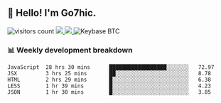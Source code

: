 ## 👋 Hello! I'm Go7hic.

 ![visitors count](https://visitors-by-url-pls-dont-use-this-in-your-repo.vercel.app/Go7hic-github-readme)
 <a href="https://twitter.com/Go7hic">
    <img src="https://img.shields.io/badge/-@Go7hic-1ca0f1?style=flat-square&labelColor=1ca0f1&logo=twitter&logoColor=white&link=https://twitter.com/Go7hic">
   <a/>
   <a href="mailto:gtfx0209@gmail.com">
    <img src="https://img.shields.io/badge/-gtfx0209@gmail.com-c14438?style=flat-square&logo=Gmail&logoColor=white&link=mailto:gtfx0209@gmail.com">
   <a/>
    ![Keybase BTC](https://img.shields.io/keybase/btc/Go7hic)
 <!--
🔭 I’m currently working
🌱 I’m currently learning
💬 Ask me about 
📫 How to reach me: 
⚡ Fun fact: 
-->
 <!--
![My Github Stats](https://github-readme-stats.vercel.app/api?username=Go7hic&show_icons=true&count_private=true)

-->

### 📊 Weekly development breakdown
<!--START_SECTION:waka-->
```text
JavaScript  28 hrs 30 mins      ██████████████████░░░░░░░   72.97 
JSX         3 hrs 25 mins       ██░░░░░░░░░░░░░░░░░░░░░░░   8.78 
HTML        2 hrs 29 mins       █░░░░░░░░░░░░░░░░░░░░░░░░   6.38 
LESS        1 hr 39 mins        █░░░░░░░░░░░░░░░░░░░░░░░░   4.23 
JSON        1 hr 30 mins        █░░░░░░░░░░░░░░░░░░░░░░░░   3.85
```
<!--END_SECTION:waka-->

